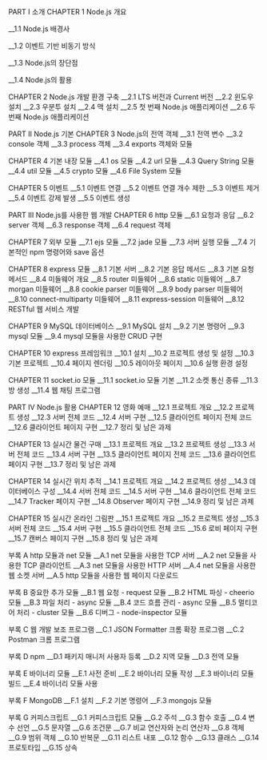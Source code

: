 PART I 소개
CHAPTER 1 Node.js 개요

__1.1 Node.js 배경사

__1.2 이벤트 기반 비동기 방식

__1.3 Node.js의 장단점

__1.4 Node.js의 활용

CHAPTER 2 Node.js 개발 환경 구축
__2.1 LTS 버전과 Current 버전
__2.2 윈도우 설치
__2.3 우분투 설치
__2.4 맥 설치
__2.5 첫 번째 Node.js 애플리케이션
__2.6 두 번째 Node.js 애플리케이션

PART II Node.js 기본
CHAPTER 3 Node.js의 전역 객체
__3.1 전역 변수
__3.2 console 객체
__3.3 process 객체
__3.4 exports 객체와 모듈

CHAPTER 4 기본 내장 모듈
__4.1 os 모듈
__4.2 url 모듈
__4.3 Query String 모듈
__4.4 util 모듈
__4.5 crypto 모듈
__4.6 File System 모듈

CHAPTER 5 이벤트
__5.1 이벤트 연결
__5.2 이벤트 연결 개수 제한
__5.3 이벤트 제거
__5.4 이벤트 강제 발생
__5.5 이벤트 생성

PART III Node.js를 사용한 웹 개발
CHAPTER 6 http 모듈
__6.1 요청과 응답
__6.2 server 객체
__6.3 response 객체
__6.4 request 객체

CHAPTER 7 외부 모듈
__7.1 ejs 모듈
__7.2 jade 모듈
__7.3 서버 실행 모듈
__7.4 기본적인 npm 명령어와 save 옵션

CHAPTER 8 express 모듈
__8.1 기본 서버
__8.2 기본 응답 메서드
__8.3 기본 요청 메서드
__8.4 미들웨어 개요
__8.5 router 미들웨어
__8.6 static 미들웨어
__8.7 morgan 미들웨어
__8.8 cookie parser 미들웨어
__8.9 body parser 미들웨어
__8.10 connect-multiparty 미들웨어
__8.11 express-session 미들웨어
__8.12 RESTful 웹 서비스 개발

CHAPTER 9 MySQL 데이터베이스
__9.1 MySQL 설치
__9.2 기본 명령어
__9.3 mysql 모듈
__9.4 mysql 모듈을 사용한 CRUD 구현

CHAPTER 10 express 프레임워크
__10.1 설치
__10.2 프로젝트 생성 및 설정
__10.3 기본 프로젝트
__10.4 페이지 렌더링
__10.5 레이아웃 페이지
__10.6 실행 환경 설정

CHAPTER 11 socket.io 모듈
__11.1 socket.io 모듈 기본
__11.2 소켓 통신 종류
__11.3 방 생성
__11.4 웹 채팅 프로그램

PART IV Node.js 활용
CHAPTER 12 영화 예매
__12.1 프로젝트 개요
__12.2 프로젝트 생성
__12.3 서버 전체 코드
__12.4 서버 구현
__12.5 클라이언트 페이지 전체 코드
__12.6 클라이언트 페이지 구현
__12.7 정리 및 남은 과제

CHAPTER 13 실시간 물건 구매
__13.1 프로젝트 개요
__13.2 프로젝트 생성
__13.3 서버 전체 코드
__13.4 서버 구현
__13.5 클라이언트 페이지 전체 코드
__13.6 클라이언트 페이지 구현
__13.7 정리 및 남은 과제

CHAPTER 14 실시간 위치 추적
__14.1 프로젝트 개요
__14.2 프로젝트 생성
__14.3 데이터베이스 구성
__14.4 서버 전체 코드
__14.5 서버 구현
__14.6 클라이언트 전체 코드
__14.7 Tracker 페이지 구현
__14.8 Observer 페이지 구현
__14.9 정리 및 남은 과제

CHAPTER 15 실시간 온라인 그림판
__15.1 프로젝트 개요
__15.2 프로젝트 생성
__15.3 서버 전체 코드
__15.4 서버 구현
__15.5 클라이언트 전체 코드
__15.6 로비 페이지 구현
__15.7 캔버스 페이지 구현
__15.8 정리 및 남은 과제

부록 A http 모듈과 net 모듈
__A.1 net 모듈을 사용한 TCP 서버
__A.2 net 모듈을 사용한 TCP 클라이언트
__A.3 net 모듈을 사용한 HTTP 서버
__A.4 net 모듈을 사용한 웹 소켓 서버
__A.5 http 모듈을 사용한 웹 페이지 다운로드

부록 B 중요한 추가 모듈
__B.1 웹 요청 - request 모듈
__B.2 HTML 파싱 - cheerio 모듈
__B.3 파일 처리 - async 모듈
__B.4 코드 흐름 관리 - async 모듈
__B.5 멀티코어 처리 - cluster 모듈
__B.6 디버그 - node-inspector 모듈

부록 C 웹 개발 보조 프로그램
__C.1 JSON Formatter 크롬 확장 프로그램
__C.2 Postman 크롬 프로그램

부록 D npm
__D.1 패키지 매니저 사용자 등록
__D.2 지역 모듈
__D.3 전역 모듈

부록 E 바이너리 모듈
__E.1 사전 준비
__E.2 바이너리 모듈 작성
__E.3 바이너리 모듈 빌드
__E.4 바이너리 모듈 사용

부록 F MongoDB
__F.1 설치
__F.2 기본 명령어
__F.3 mongojs 모듈

부록 G 커피스크립트
__G.1 커피스크립트 모듈
__G.2 주석
__G.3 함수 호출
__G.4 변수 선언
__G.5 문자열
__G.6 조건문
__G.7 비교 연산자와 논리 연산자
__G.8 객체
__G.9 범위 객체
__G.10 반복문
__G.11 리스트 내포
__G.12 함수
__G.13 클래스
__G.14 프로토타입
__G.15 상속
